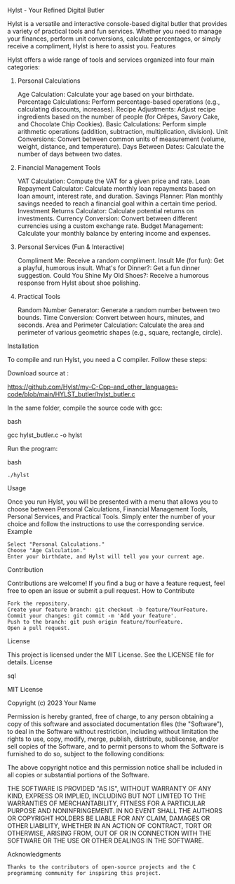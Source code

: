 Hylst - Your Refined Digital Butler

Hylst is a versatile and interactive console-based digital butler that provides a variety of practical tools and fun services. Whether you need to manage your finances, perform unit conversions, calculate percentages, or simply receive a compliment, Hylst is here to assist you.
Features

Hylst offers a wide range of tools and services organized into four main categories:
1. Personal Calculations

    Age Calculation: Calculate your age based on your birthdate.
    Percentage Calculations: Perform percentage-based operations (e.g., calculating discounts, increases).
    Recipe Adjustments: Adjust recipe ingredients based on the number of people (for Crêpes, Savory Cake, and Chocolate Chip Cookies).
    Basic Calculations: Perform simple arithmetic operations (addition, subtraction, multiplication, division).
    Unit Conversions: Convert between common units of measurement (volume, weight, distance, and temperature).
    Days Between Dates: Calculate the number of days between two dates.

2. Financial Management Tools

    VAT Calculation: Compute the VAT for a given price and rate.
    Loan Repayment Calculator: Calculate monthly loan repayments based on loan amount, interest rate, and duration.
    Savings Planner: Plan monthly savings needed to reach a financial goal within a certain time period.
    Investment Returns Calculator: Calculate potential returns on investments.
    Currency Conversion: Convert between different currencies using a custom exchange rate.
    Budget Management: Calculate your monthly balance by entering income and expenses.

3. Personal Services (Fun & Interactive)

    Compliment Me: Receive a random compliment.
    Insult Me (for fun): Get a playful, humorous insult.
    What's for Dinner?: Get a fun dinner suggestion.
    Could You Shine My Old Shoes?: Receive a humorous response from Hylst about shoe polishing.

4. Practical Tools

    Random Number Generator: Generate a random number between two bounds.
    Time Conversion: Convert between hours, minutes, and seconds.
    Area and Perimeter Calculation: Calculate the area and perimeter of various geometric shapes (e.g., square, rectangle, circle).

Installation

To compile and run Hylst, you need a C compiler. Follow these steps:

Download source at :

https://github.com/Hylst/my-C-Cpp-and_other_languages-code/blob/main/HYLST_butler/hylst_butler.c

In the same folder, compile the source code with gcc:

bash

gcc hylst_butler.c -o hylst

Run the program:

bash

    ./hylst

Usage

Once you run Hylst, you will be presented with a menu that allows you to choose between Personal Calculations, Financial Management Tools, Personal Services, and Practical Tools. Simply enter the number of your choice and follow the instructions to use the corresponding service.
Example

    Select "Personal Calculations."
    Choose "Age Calculation."
    Enter your birthdate, and Hylst will tell you your current age.

Contribution

Contributions are welcome! If you find a bug or have a feature request, feel free to open an issue or submit a pull request.
How to Contribute

    Fork the repository.
    Create your feature branch: git checkout -b feature/YourFeature.
    Commit your changes: git commit -m 'Add your feature'.
    Push to the branch: git push origin feature/YourFeature.
    Open a pull request.

License

This project is licensed under the MIT License. See the LICENSE file for details.
License

sql

MIT License

Copyright (c) 2023 Your Name

Permission is hereby granted, free of charge, to any person obtaining a copy
of this software and associated documentation files (the "Software"), to deal
in the Software without restriction, including without limitation the rights
to use, copy, modify, merge, publish, distribute, sublicense, and/or sell
copies of the Software, and to permit persons to whom the Software is
furnished to do so, subject to the following conditions:

The above copyright notice and this permission notice shall be included in
all copies or substantial portions of the Software.

THE SOFTWARE IS PROVIDED "AS IS", WITHOUT WARRANTY OF ANY KIND, EXPRESS OR
IMPLIED, INCLUDING BUT NOT LIMITED TO THE WARRANTIES OF MERCHANTABILITY,
FITNESS FOR A PARTICULAR PURPOSE AND NONINFRINGEMENT. IN NO EVENT SHALL THE
AUTHORS OR COPYRIGHT HOLDERS BE LIABLE FOR ANY CLAIM, DAMAGES OR OTHER
LIABILITY, WHETHER IN AN ACTION OF CONTRACT, TORT OR OTHERWISE, ARISING FROM,
OUT OF OR IN CONNECTION WITH THE SOFTWARE OR THE USE OR OTHER DEALINGS IN
THE SOFTWARE.

Acknowledgments

    Thanks to the contributors of open-source projects and the C programming community for inspiring this project.
